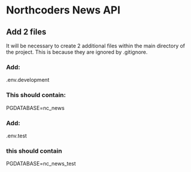 # Northcoders News API

## Add 2 files
It will be necessary to create 2 additional files within the main directory
of the project. This is because they are ignored by .gitignore.
### Add:
.env.development

### This should contain:

PGDATABASE=nc_news

### Add:

.env.test

### this should contain

PGDATABASE=nc_news_test


